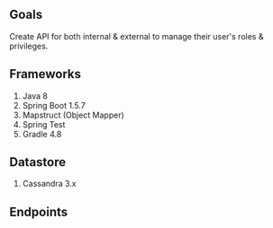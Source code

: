 
## Goals

Create API for both internal & external to manage their user's roles & privileges.

## Frameworks

1. Java 8
2. Spring Boot 1.5.7
3. Mapstruct (Object Mapper)
5. Spring Test
6. Gradle 4.8

## Datastore
1. Cassandra 3.x

## Endpoints

